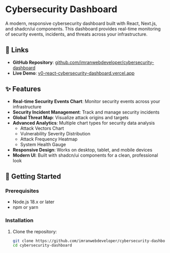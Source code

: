 # Cybersecurity Dashboard

A modern, responsive cybersecurity dashboard built with React, Next.js, and shadcn/ui components. This dashboard provides real-time monitoring of security events, incidents, and threats across your infrastructure.


## 🔗 Links

- **GitHub Repository**: [github.com/imranwebdeveloper/cybersecurity-dashboard](https://github.com/imranwebdeveloper/cybersecurity-dashboard)
- **Live Demo**: [v0-react-cybersecurity-dashboard.vercel.app](https://v0-react-cybersecurity-dashboard.vercel.app)

## ✨ Features

- **Real-time Security Events Chart**: Monitor security events across your infrastructure
- **Security Incident Management**: Track and manage security incidents
- **Global Threat Map**: Visualize attack origins and targets
- **Advanced Analytics**: Multiple chart types for security data analysis
  - Attack Vectors Chart
  - Vulnerability Severity Distribution
  - Attack Frequency Heatmap
  - System Health Gauge
- **Responsive Design**: Works on desktop, tablet, and mobile devices
- **Modern UI**: Built with shadcn/ui components for a clean, professional look

## 🚀 Getting Started

### Prerequisites

- Node.js 18.x or later
- npm or yarn

### Installation

1. Clone the repository:
   ```bash
   git clone https://github.com/imranwebdeveloper/cybersecurity-dashboard.git
   cd cybersecurity-dashboard
